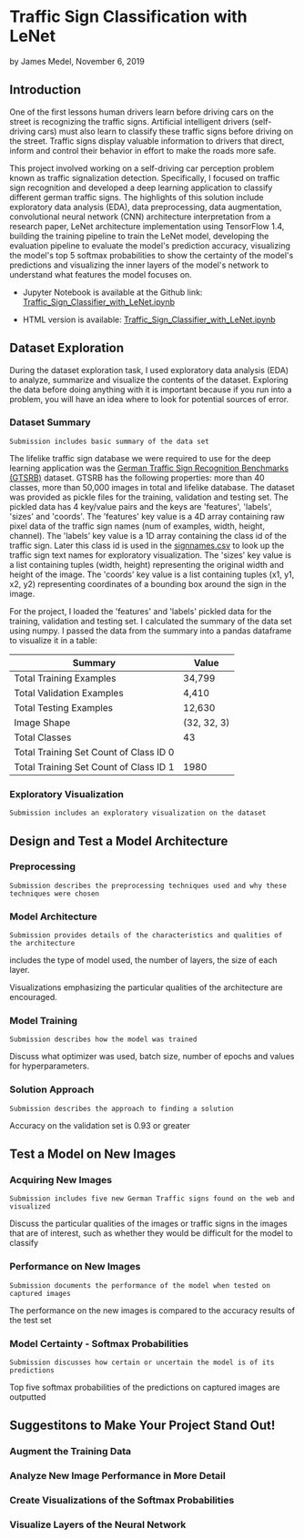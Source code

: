 # Traffic Sign Classification with LeNet

by James Medel, November 6, 2019

## Introduction

One of the first lessons human drivers learn before driving cars on the street is recognizing the traffic signs. Artificial intelligent drivers (self-driving cars) must also learn to classify these traffic signs before driving on the street. Traffic signs display valuable information to drivers that direct, inform and control their behavior in effort to make the roads more safe. 

This project involved working on a self-driving car perception problem known as traffic signalization detection. Specifically, I focused on traffic sign recognition and developed a deep learning application to classify different german traffic signs. The highlights of this solution include exploratory data analysis (EDA), data preprocessing, data augmentation, convolutional neural network (CNN) architecture interpretation from a research paper, LeNet architecture implementation using TensorFlow 1.4, building the training pipeline to train the LeNet model, developing the evaluation pipeline to evaluate the model's prediction accuracy, visualizing the model's top 5 softmax probabilities to show the certainty of the model's predictions and visualizing the inner layers of the model's network to understand what features the model focuses on. 

- Jupyter Notebook is available at the Github link: [Traffic_Sign_Classifier_with_LeNet.ipynb](https://github.com/james94/P3-Traffic-Sign-Classifier-CarND/blob/master/Traffic_Sign_Classifier_with_LeNet.ipynb)

- HTML version is available: [Traffic_Sign_Classifier_with_LeNet.ipynb](https://github.com/james94/P3-Traffic-Sign-Classifier-CarND/blob/master/Traffic_Sign_Classifier_with_LeNet.html)


## Dataset Exploration

During the dataset exploration task, I used exploratory data analysis (EDA) to analyze, summarize and visualize the contents of the dataset. Exploring the data before doing anything with it is important because if you run into a problem, you will have an idea where to look for potential sources of error.

### Dataset Summary

`Submission includes basic summary of the data set`

The lifelike traffic sign database we were required to use for the deep learning application was the [German Traffic Sign Recognition Benchmarks (GTSRB)](http://benchmark.ini.rub.de/?section=gtsrb&subsection=dataset) dataset. GTSRB has the following properties: more than 40 classes, more than 50,000 images in total and lifelike database. The dataset was provided as pickle files for the training, validation and testing set. The pickled data has 4 key/value pairs and the keys are 'features', 'labels', 'sizes' and 'coords'. The 'features' key value is a 4D array containing raw pixel data of the traffic sign names (num of examples, width, height, channel). The 'labels' key value is a 1D array containing the class id of the traffic sign. Later this class id is used in the [signnames.csv]() to look up the traffic sign text names for exploratory visualization. The 'sizes' key value is a list containing tuples (width, height) representing the original width and height of the image. The 'coords' key value is a list containing tuples (x1, y1, x2, y2) representing coordinates of a bounding box around the sign in the image. 

For the project, I loaded the 'features' and 'labels' pickled data for the training, validation and testing set. I calculated the summary of the data set using numpy. I passed the data from the summary into a pandas dataframe to visualize it in a table:

| Summary | Value |
| -------- | ----- |
| Total Training Examples | 34,799 |
| Total Validation Examples | 4,410 |
| Total Testing Examples | 12,630 |
| Image Shape | (32, 32, 3) |
| Total Classes | 43 |
| Total Training Set Count of Class ID 0 | |
| Total Training Set Count of Class ID 1 | 1980 |

### Exploratory Visualization

`Submission includes an exploratory visualization on the dataset`

## Design and Test a Model Architecture

### Preprocessing

`Submission describes the preprocessing techniques used and why these techniques were chosen`

### Model Architecture

`Submission provides details of the characteristics and qualities of the architecture`

includes the type of model used, the number of layers, the size of each layer.

Visualizations emphasizing the particular qualities of the architecture are encouraged.

### Model Training

`Submission describes how the model was trained`

Discuss what optimizer was used, batch size, number of epochs and values for hyperparameters.

### Solution Approach

`Submission describes the approach to finding a solution`

Accuracy on the validation set is 0.93 or greater

## Test a Model on New Images

### Acquiring New Images

`Submission includes five new German Traffic signs found on the web and visualized`

Discuss the particular qualities of the images or traffic signs in the images that are of interest, such as whether they would be difficult for the model to classify

### Performance on New Images

`Submission documents the performance of the model when tested on captured images`

The performance on the new images is compared to the accuracy results of the test set

### Model Certainty - Softmax Probabilities

`Submission discusses how certain or uncertain the model is of its predictions`

Top five softmax probabilities of the predictions on captured images are outputted

## Suggestitons to Make Your Project Stand Out!

### Augment the Training Data

### Analyze New Image Performance in More Detail

### Create Visualizations of the Softmax Probabilities

### Visualize Layers of the Neural Network
